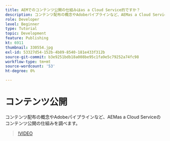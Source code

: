 ```yaml
---
title: AEMでのコンテンツ公開の仕組みはas a Cloud Service的ですか？
description: コンテンツ配布の概念やAdobeパイプラインなど、AEMas a Cloud Serviceのコンテンツ公開の仕組みを調べます。
role: Developer
level: Beginner
type: Tutorial
topic: Development
feature: Publishing
kt: 6911
thumbnail: 330554.jpg
exl-id: 53327d54-152b-4b89-8540-181e433f312b
source-git-commit: b3e9251bdb18a008be95c1fa9e5c79252a74fc98
workflow-type: tm+mt
source-wordcount: '53'
ht-degree: 0%

---
```


# コンテンツ公開

コンテンツ配布の概念やAdobeパイプラインなど、AEMas a Cloud Serviceのコンテンツ公開の仕組みを調べます。

>[!VIDEO](https://video.tv.adobe.com/v/330554?quality=12&learn=on)
